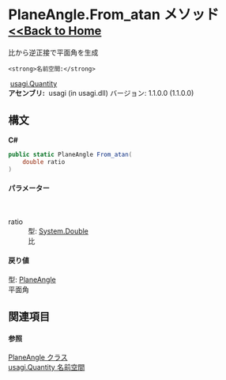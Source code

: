 # PlaneAngle.From_atan メソッド <small>[<<Back to Home](https://github.com/usagi/usagi.cs/blob/master/Help/Home.md)</small> 

比から逆正接で平面角を生成


    <strong>名前空間:</strong>
&nbsp;<a href="N_usagi_Quantity.md">usagi.Quantity</a><br /><strong>アセンブリ:</strong>
&nbsp;usagi (in usagi.dll) バージョン: 1.1.0.0 (1.1.0.0)

## 構文

**C#**<br />
``` C#
public static PlaneAngle From_atan(
	double ratio
)
```


#### パラメーター
&nbsp;<dl><dt>ratio</dt><dd>型: <a href="http://msdn2.microsoft.com/ja-jp/library/643eft0t" target="_blank">System.Double</a><br />比</dd></dl>

#### 戻り値
型: <a href="T_usagi_Quantity_PlaneAngle.md">PlaneAngle</a><br />平面角

## 関連項目


#### 参照
<a href="T_usagi_Quantity_PlaneAngle.md">PlaneAngle クラス</a><br /><a href="N_usagi_Quantity.md">usagi.Quantity 名前空間</a><br />